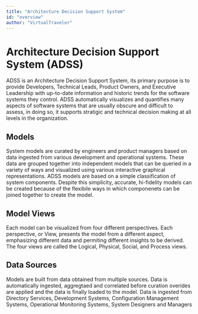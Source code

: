 ```yaml
---
title: "Architecture Decision Support System"
id: "overview" 
author: "VirtualTraveler"
---
```

# Architecture Decision Support System (ADSS)
ADSS is an Architecture Decision Support System, its primary purpose is to provide Developers, Technical Leads, Product Owners, and Executive Leadership with up-to-date information and historic trends for the software systems they control. ADSS automatically visualizes and quantifies many aspects of software systems that are usually obscure and difficult to assess, in doing so, it supports stratigic and technical decision making at all levels in the organization.

## Models
System models are curated by engineers and product managers based on data ingested from various development and operational systems. These data are grouped together into independent models that can be queried in a variety of ways and visualized using various interactive graphical representations. ADSS models are based on a simple classification of system components. Despite this simplicity, accurate, hi-fidelity models can be created because of the flexibile ways in which componenets can be joined together to create the model.

## Model Views
Each model can be visualized from four different perspectives. Each perspective, or View, presents the model from a different aspect, emphasizing different data and permiting different insights to be derived. The four views are called the Logical, Physical, Social, and Process views.

## Data Sources 
Models are built from data obtained from multiple sources. Data is automatically ingested, aggregtaed and correlated before curation overides are applied and the data is finally loaded to the model. Data is ingested from Directory Services, Development Systems, Configuration Management Systems, Operational Monitoring Systems, System Designers and Managers